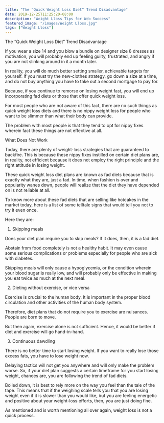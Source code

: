 ```yaml
---
title: "The “Quick Weight Loss Diet” Trend Disadvantage"
date: 2019-12-25T11:25:20-08:00
description: "Weight Lloss Tips for Web Success"
featured_image: "/images/Weight Lloss.jpg"
tags: ["Weight Lloss"]
---
```


The “Quick Weight Loss Diet” Trend Disadvantage

If you wear a size 14 and you blow a bundle on designer size 8 dresses as motivation, you will probably end up feeling guilty, frustrated, and angry if you are not slinking around in it a month later. 

In reality, you will do much better setting smaller, achievable targets for yourself. If you must try the new-clothes strategy, go down a size at a time, and do not buy anything you have to take out a second mortgage to pay for.

Because, if you continue to remorse on losing weight fast, you will end up incorporating fad diets or those that offer quick weight loss.

For most people who are not aware of this fact, there are no such things as quick weight loss diets and there is no nippy weight loss for people who want to be slimmer than what their body can provide. 

The problem with most people is that they tend to opt for nippy fixes wherein fact these things are not effective at all.

What Does Not Work

Today, there are plenty of weight-loss strategies that are guaranteed to backfire. This is because these nippy fixes instilled on certain diet plans are, in reality, not efficient because it does not employ the right principle and the right attitude in losing weight.

These quick weight loss diet plans are known as fad diets because that is exactly what they are, just a fad. In time, when fashion is over and popularity wanes down, people will realize that the diet they have depended on is not reliable at all.

To know more about these fad diets that are selling like hotcakes in the market today, here is a list of some telltale signs that would tell you not to try it even once.

Here they are:

1. Skipping meals

Does your diet plan require you to skip meals? If it does, then, it is a fad diet. 

Abstain from food completely is not a healthy habit. It may even cause some serious complications or problems especially for people who are sick with diabetes. 

Skipping meals will only cause a hypoglycemia, or the condition wherein your blood sugar is really low, and will probably only be effective in making you eat twice as much at the next meal.

2. Dieting without exercise, or vice versa

Exercise is crucial to the human body. It is important in the proper blood circulation and other activities of the human body system.

Therefore, diet plans that do not require you to exercise are nuisances. People are born to move.

But then again, exercise alone is not sufficient. Hence, it would be better if diet and exercise will go hand-in-hand.

3. Continuous dawdling

There is no better time to start losing weight. If you want to really lose those excess fats, you have to lose weight now.

Delaying tactics will not get you anywhere and will only make the problem worse. So, if your diet plan suggests a certain timeframe for you start losing weight, chances are, you are following the trend of fad diets.

Boiled down, it is best to rely more on the way you feel than the tale of the tape. This means that if the weighing scale tells you that you are losing weight even if it is slower than you would like, but you are feeling energetic and positive about your weight-loss efforts, then, you are just doing fine.

As mentioned and is worth mentioning all over again, weight loss is not a quick process.


